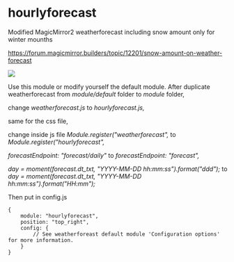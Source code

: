 # hourlyforecast

Modified MagicMirror2 weatherforecast including snow amount only for winter mounths

https://forum.magicmirror.builders/topic/12201/snow-amount-on-weather-forecast

<img src=https://github.com/hangorazvan/hourlyforecast/blob/master/preview.png>

Use this module or modify yourself the default module.
After duplicate weatherforecast from <i>module/default</i> folder to <i>module</i> folder, 

change <i>weatherforecast.js</i> to <i>hourlyforecast.js,</i>

same for the css file, 

change inside js file <i>Module.register("weatherforecast",</i> to <i>Module.register("hourlyforecast",</i>

<i>forecastEndpoint: "forecast/daily"</i> to <i>forecastEndpoint: "forecast",</i>

<i>day = moment(forecast.dt_txt, "YYYY-MM-DD hh:mm:ss").format("ddd");</i> to <i>day = moment(forecast.dt_txt, "YYYY-MM-DD hh:mm:ss").format("HH:mm");</i>

Then put in config.js


	{
		module: "hourlyforecast",
		position: "top_right",
		config: {
			// See weatherforeast default module 'Configuration options' for more information.
		}
	}

